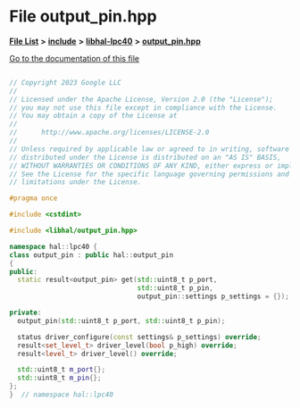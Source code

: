 

# File output\_pin.hpp

[**File List**](files.md) **>** [**include**](dir_cba0faac6e93618a6e2539705915bd70.md) **>** [**libhal-lpc40**](dir_2fff134b595a3a874b0307aab0eea726.md) **>** [**output\_pin.hpp**](libhal-lpc40_2output__pin_8hpp.md)

[Go to the documentation of this file](libhal-lpc40_2output__pin_8hpp.md)

```C++

// Copyright 2023 Google LLC
//
// Licensed under the Apache License, Version 2.0 (the "License");
// you may not use this file except in compliance with the License.
// You may obtain a copy of the License at
//
//      http://www.apache.org/licenses/LICENSE-2.0
//
// Unless required by applicable law or agreed to in writing, software
// distributed under the License is distributed on an "AS IS" BASIS,
// WITHOUT WARRANTIES OR CONDITIONS OF ANY KIND, either express or implied.
// See the License for the specific language governing permissions and
// limitations under the License.

#pragma once

#include <cstdint>

#include <libhal/output_pin.hpp>

namespace hal::lpc40 {
class output_pin : public hal::output_pin
{
public:
  static result<output_pin> get(std::uint8_t p_port,
                                std::uint8_t p_pin,
                                output_pin::settings p_settings = {});

private:
  output_pin(std::uint8_t p_port, std::uint8_t p_pin);

  status driver_configure(const settings& p_settings) override;
  result<set_level_t> driver_level(bool p_high) override;
  result<level_t> driver_level() override;

  std::uint8_t m_port{};
  std::uint8_t m_pin{};
};
}  // namespace hal::lpc40

```

